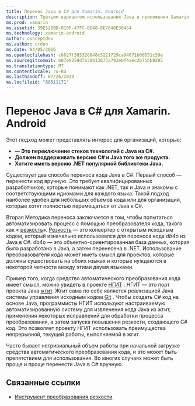 ```yaml
---
title: Перенос Java в C# для Xamarin. Android
description: Третьим вариантом использования Java в приложении Xamarin. Android является перенос исходного кода Java в C#.
ms.prod: xamarin
ms.assetid: 39E528BD-010F-47FC-BE48-8E7848E30454
ms.technology: xamarin-android
author: conceptdev
ms.author: crdun
ms.date: 04/05/2016
ms.openlocfilehash: c6627f585326848c5221729ca94071b00651c59e
ms.sourcegitcommit: b07e0259d7b30413673a793ebf4aec2b75bb9285
ms.translationtype: MT
ms.contentlocale: ru-RU
ms.lasthandoff: 07/26/2019
ms.locfileid: "68511171"
---
```

# <a name="porting-java-to-c-for-xamarinandroid"></a>Перенос Java в C# для Xamarin. Android

Этот подход может представлять интерес для организаций, которые:

- **— Это переключение стеков технологий с Java на C#.**
- **Должен поддерживать версию C# и Java того же продукта.**
- **Хотите иметь версию .NET популярной библиотеки Java.**

Существует два способа переноса кода Java в C#. Первый способ — перенести код вручную. Это требует квалифицированных разработчиков, которые понимают как .NET, так и Java и знакомы с соответствующими идиомами для каждого языка. Такой подход наиболее удобен для небольших объемов кода или для организаций, которые хотят полностью перемещаться от Java к C#.

Вторая Методика переноса заключается в том, чтобы попытаться автоматизировать процесс с помощью преобразователя кода, такого как « [резкость](https://github.com/mono/sharpen)». [Резкость](https://github.com/mono/sharpen) — это конвертер с открытым исходным кодом, который изначально использовался для переноса кода *db4o* из Java в C#. db4o — это объектно-ориентированная база данных, которая была разработана в Java, а затем перенесена в .NET. Использование преобразователя кода может иметь смысл для проектов, которые должны существовать на обоих языках и которые нуждаются в некоторой четности между этими двумя языками.

Пример того, когда средство автоматического преобразования кода имеет смысл, можно увидеть в проекте [НГИТ](https://github.com/mono/ngit) .
НГИТ — это порт проекта Java [жгит](http://eclipse.org/).
Жгит сама по себе является реализацией Java системы управления исходным кодом [Git](http://git-scm.com/) . Чтобы создать C# код на основе Java, программисты НГИТ используют настраиваемую автоматизированную систему для извлечения кода Java из жгит, применения некоторых исправлений для обработки процесса преобразования, а затем запуска повышения резкости, создающего C# код. Это позволяет проекту НГИТ использовать преимущества непрерывной, текущей работы, выполняемой в жгит.

Часто бывает нетривиальный объем работы при начальной загрузке средства автоматического преобразования кода, и это может быть препятствием для использования. Во многих случаях может быть проще и проще перенести Java в C# вручную.

## <a name="related-links"></a>Связанные ссылки

- [Инструмент преобразования резкости](https://github.com/mono/sharpen)
